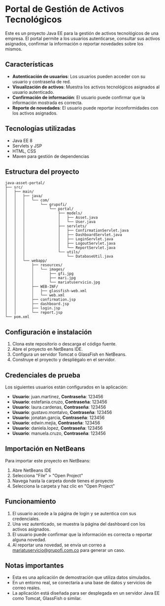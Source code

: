 # Portal de Gestión de Activos Tecnológicos

Este es un proyecto Java EE para la gestión de activos tecnológicos de una empresa. El portal permite a los usuarios autenticarse, consultar sus activos asignados, confirmar la información o reportar novedades sobre los mismos.

## Características

- **Autenticación de usuarios**: Los usuarios pueden acceder con su usuario y contraseña de red.
- **Visualización de activos**: Muestra los activos tecnológicos asignados al usuario autenticado.
- **Confirmación de información**: El usuario puede confirmar que la información mostrada es correcta.
- **Reporte de novedades**: El usuario puede reportar inconformidades con los activos asignados.

## Tecnologías utilizadas

- Java EE 8
- Servlets y JSP
- HTML, CSS
- Maven para gestión de dependencias

## Estructura del proyecto

```
java-asset-portal/
├── src/
│   ├── main/
│   │   ├── java/
│   │   │   └── com/
│   │   │       └── grupofi/
│   │   │           └── portal/
│   │   │               ├── models/
│   │   │               │   ├── Asset.java
│   │   │               │   └── User.java
│   │   │               ├── servlets/
│   │   │               │   ├── ConfirmationServlet.java
│   │   │               │   ├── DashboardServlet.java
│   │   │               │   ├── LoginServlet.java
│   │   │               │   ├── LogoutServlet.java
│   │   │               │   └── ReportServlet.java
│   │   │               └── utils/
│   │   │                   └── DatabaseUtil.java
│   │   └── webapp/
│   │       ├── resources/
│   │       │   └── images/
│   │       │       ├── gfi.jpg
│   │       │       ├── mari.jpg
│   │       │       └── mariatuservicio.jpg
│   │       ├── WEB-INF/
│   │       │   ├── glassfish-web.xml
│   │       │   └── web.xml
│   │       ├── confirmation.jsp
│   │       ├── dashboard.jsp
│   │       ├── login.jsp
│   │       └── report.jsp
└── pom.xml
```

## Configuración e instalación

1. Clona este repositorio o descarga el código fuente.
2. Abre el proyecto en NetBeans IDE.
3. Configura un servidor Tomcat o GlassFish en NetBeans.
4. Construye el proyecto y despliégalo en el servidor.

## Credenciales de prueba

Los siguientes usuarios están configurados en la aplicación:

- **Usuario**: juan.martinez, **Contraseña**: 123456
- **Usuario**: estefania.cruzo, **Contraseña**: 123456
- **Usuario**: laura.cardenas, **Contraseña**: 123456
- **Usuario**: gustavo.montalvo, **Contraseña**: 123456
- **Usuario**: jonatan.garcia, **Contraseña**: 123456
- **Usuario**: edwin.mejia, **Contraseña**: 123456
- **Usuario**: daniela.lopez, **Contraseña**: 123456
- **Usuario**: manuela.cruzo, **Contraseña**: 123456

## Importación en NetBeans

Para importar este proyecto en NetBeans:

1. Abre NetBeans IDE
2. Selecciona "File" > "Open Project"
3. Navega hasta la carpeta donde tienes el proyecto
4. Selecciona la carpeta y haz clic en "Open Project"

## Funcionamiento

1. El usuario accede a la página de login y se autentica con sus credenciales.
2. Una vez autenticado, se muestra la página del dashboard con los activos asignados.
3. El usuario puede confirmar que la información es correcta o reportar alguna novedad.
4. Al reportar una novedad, se envía un correo a mariatuservicio@grupofi.com.co para generar un caso.

## Notas importantes

- Esta es una aplicación de demostración que utiliza datos simulados.
- En un entorno real, se conectaría a una base de datos y servicios de correo reales.
- La aplicación está diseñada para ser desplegada en un servidor Java EE como Tomcat, GlassFish o similar.